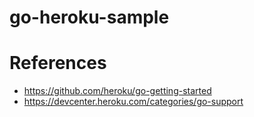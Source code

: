 # go-heroku-sample

# References
- https://github.com/heroku/go-getting-started
- https://devcenter.heroku.com/categories/go-support
